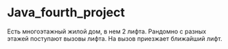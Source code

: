 # Java_fourth_project
Есть многоэтажный жилой дом, в нем 2 лифта. Рандомно с разных этажей поступают вызовы лифта. На вызов приезжает ближайший лифт.
